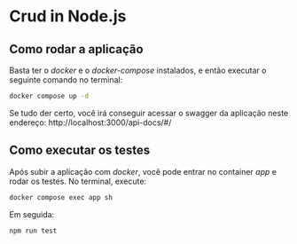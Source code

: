 # Crud in Node.js

## Como rodar a aplicação

Basta ter o *docker* e o *docker-compose* instalados, e então executar o seguinte comando no terminal:

```bash
docker compose up -d
```

Se tudo der certo, você irá conseguir acessar o swagger da aplicação neste endereço:
http://localhost:3000/api-docs/#/

## Como executar os testes

Após subir a aplicação com *docker*, você pode entrar no container *app* e rodar os testes. No terminal, execute:

```bash
docker compose exec app sh
```

Em seguida:

```bash
npm run test
```
